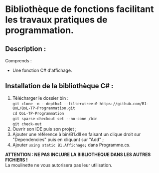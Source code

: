 # Bibliothèque de fonctions facilitant les travaux pratiques de programmation.
## Description :
Comprends :
  - Une fonction C# d'affichage.

## Installation de la bibliothèque C# :
1) Télécharger le dossier bin :<br />
   ```git clone -n --depth=1 --filter=tree:0 https://github.com/B1-QoL/QoL-TP-Programmation.git```<br />
   ```cd QoL-TP-Programmation```<br />
   ```git sparse-checkout set --no-cone /bin```<br />
   ```git check-out```
3) Ouvrir son IDE puis son projet ;
4) Ajouter une référence à bin/B1.dll en faisant un clique droit sur "Dependencies" puis en cliquant sur "Add" ;
5) Ajouter ```using static B1.Affichage;``` dans Programme.cs.

**ATTENTION : NE PAS INCLURE LA BIBLIOTHEQUE DANS LES AUTRES FICHIERS !**\
La moulinette ne vous autorisera pas leur utilisation.
